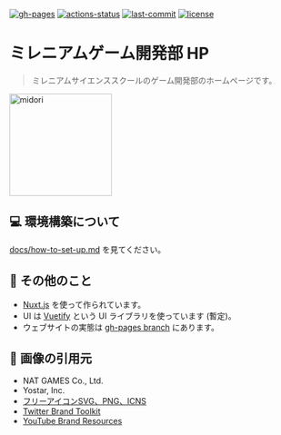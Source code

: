 [![gh-pages](https://img.shields.io/static/v1?label=GitHub+Pages&message=+&color=brightgreen&logo=github)](https://moyomogi.github.io/millennium-game-dev-dept/)
[![actions-status](https://github.com/moyomogi/millennium-game-dev-dept/actions/workflows/cd.yml/badge.svg)](https://github.com/moyomogi/millennium-game-dev-dept/actions/workflows/cd.yml)
[![last-commit](https://img.shields.io/github/last-commit/moyomogi/millennium-game-dev-dept)](https://github.com/moyomogi/millennium-game-dev-dept/commits/master)
[![license](http://img.shields.io/badge/license-MIT-blue.svg)](https://github.com/moyomogi/millennium-game-dev-dept/blob/master/LICENSE)

# ミレニアムゲーム開発部 HP  
> ミレニアムサイエンススクールのゲーム開発部のホームページです。  

<img src="https://i.imgur.com/ta8QePb.png" title="midori" width="180">  

## :computer: 環境構築について
[docs/how-to-set-up.md](https://github.com/moyomogi/millennium-game-dev-dept/blob/master/docs/how-to-set-up.md) を見てください。  

## :thought_balloon: その他のこと
* [Nuxt.js](https://nuxtjs.org) を使って作られています。  
* UI は [Vuetify](https://vuetifyjs.com/ja/) という UI ライブラリを使っています (暫定)。  
* ウェブサイトの実態は [gh-pages branch](https://github.com/moyomogi/millennium-game-dev-dept/tree/gh-pages) にあります。  

## :paperclip: 画像の引用元
* NAT GAMES Co., Ltd.  
* Yostar, Inc.  
* [フリーアイコンSVG、PNG、ICNS](https://icon-icons.com/ja/)  
* [Twitter Brand Toolkit](https://about.twitter.com/en/who-we-are/brand-toolkit)
* [YouTube Brand Resources](https://www.youtube.com/intl/ja/howyoutubeworks/resources/brand-resources/)
